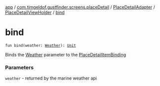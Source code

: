[app](../../../index.md) / [com.timgeldof.gustfinder.screens.placeDetail](../../index.md) / [PlaceDetailAdapter](../index.md) / [PlaceDetailViewHolder](index.md) / [bind](./bind.md)

# bind

`fun bind(weather: `[`Weather`](../../../com.timgeldof.gustfinder.network.models.marine-weather-api/-weather/index.md)`): `[`Unit`](https://kotlinlang.org/api/latest/jvm/stdlib/kotlin/-unit/index.html)

Binds the [Weather](../../../com.timgeldof.gustfinder.network.models.marine-weather-api/-weather/index.md) parameter to the [PlaceDetailItemBinding](#)

### Parameters

`weather` - returned by the marine weather api